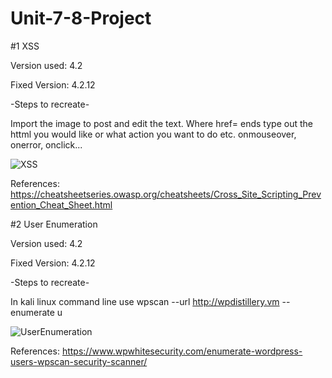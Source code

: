 # Unit-7-8-Project

#1 XSS

Version used: 4.2

Fixed Version: 4.2.12

-Steps to recreate-

Import the image to post and edit the text. Where href= ends type out the httml you would like or what action you want to do etc. onmouseover, onerror, onclick...

![XSS](https://user-images.githubusercontent.com/91350664/160225135-30b428c9-d9d4-4a8e-af8c-975a4488d5fc.gif)

References: https://cheatsheetseries.owasp.org/cheatsheets/Cross_Site_Scripting_Prevention_Cheat_Sheet.html

#2 User Enumeration

Version used: 4.2

Fixed Version: 4.2.12

-Steps to recreate-

In kali linux command line use wpscan --url http://wpdistillery.vm --enumerate u

![UserEnumeration](https://user-images.githubusercontent.com/91350664/160222913-54a69da5-f5e3-4de0-8e9f-03d48b2edfbb.gif)

References: https://www.wpwhitesecurity.com/enumerate-wordpress-users-wpscan-security-scanner/
